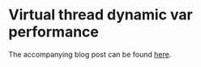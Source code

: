 # Virtual thread dynamic var performance

The accompanying blog post can be found [here](https://andersmurphy.com/2024/05/20/clojure-virtual-thread-dynamic-var-performance.html).
